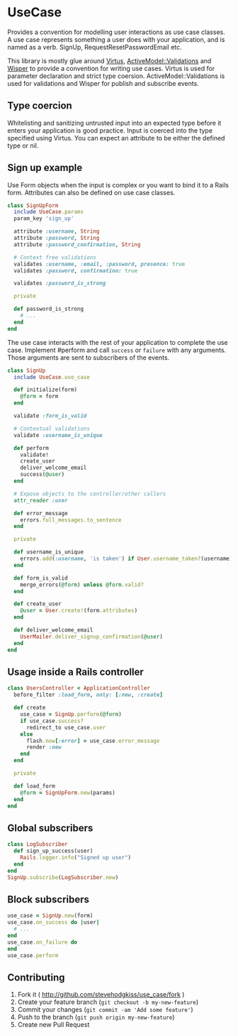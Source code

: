 # UseCase

Provides a convention for modelling user interactions as use case classes. A
use case represents something a user does with your application, and is named
as a verb. SignUp, RequestResetPasswordEmail etc.

This library is mostly glue around [Virtus](https://github.com/solnic/virtus),
[ActiveModel::Validations](http://api.rubyonrails.org/classes/ActiveModel/Validations.html)
and [Wisper](https://github.com/krisleech/wisper) to provide a convention for
writing use cases.  Virtus is used for parameter declaration and strict type
coersion.  ActiveModel::Validations is used for validations and Wisper for
publish and subscribe events.

## Type coercion

Whitelisting and sanitizing untrusted input into an expected type before it
enters your application is good practice. Input is coerced into the type
specified using Virtus. You can expect an attribute to be either the defined
type or nil.

## Sign up example

Use Form objects when the input is complex or you want to bind it to a Rails
form. Attributes can also be defined on use case classes.

```ruby
class SignUpForm
  include UseCase.params
  param_key 'sign_up'

  attribute :username, String
  attribute :password, String
  attribute :password_confirmation, String

  # Context free validations
  validates :username, :email, :password, presence: true
  validates :password, confirmation: true

  validates :password_is_strong

  private

  def password_is_strong
    # ...
  end
end
```

The use case interacts with the rest of your application to complete the use case. Implement #perform and call `success` or `failure` with any arguments. Those arguments are sent to subscribers of the events.

```ruby
class SignUp
  include UseCase.use_case

  def initialize(form)
    @form = form
  end

  validate :form_is_valid

  # Contextual validations
  validate :username_is_unique

  def perform
    validate!
    create_user
    deliver_welcome_email
    success(@user)
  end

  # Expose objects to the controller/other callers
  attr_reader :user

  def error_message
    errors.full_messages.to_sentence
  end

  private

  def username_is_unique
    errors.add(:username, 'is taken') if User.username_taken?(username)
  end

  def form_is_valid
    merge_errors(@form) unless @form.valid?
  end

  def create_user
    @user = User.create!(form.attributes)
  end

  def deliver_welcome_email
    UserMailer.deliver_signup_confirmation(@user)
  end
end
```

## Usage inside a Rails controller

```ruby
class UsersController < ApplicationController
  before_filter :load_form, only: [:new, :create]

  def create
    use_case = SignUp.perform(@form)
    if use_case.success?
      redirect_to use_case.user
    else
      flash.now[:error] = use_case.error_message
      render :new
    end
  end

  private

  def load_form
    @form = SignUpForm.new(params)
  end
end
```

## Global subscribers

```ruby
class LogSubscriber
  def sign_up_success(user)
    Rails.logger.info("Signed up user")
  end
end
SignUp.subscribe(LogSubscriber.new)
```

## Block subscribers

```ruby
use_case = SignUp.new(form)
use_case.on_success do |user|
  # ...
end
use_case.on_failure do
end
use_case.perform
```

## Contributing

1. Fork it ( http://github.com/stevehodgkiss/use_case/fork )
2. Create your feature branch (`git checkout -b my-new-feature`)
3. Commit your changes (`git commit -am 'Add some feature'`)
4. Push to the branch (`git push origin my-new-feature`)
5. Create new Pull Request
